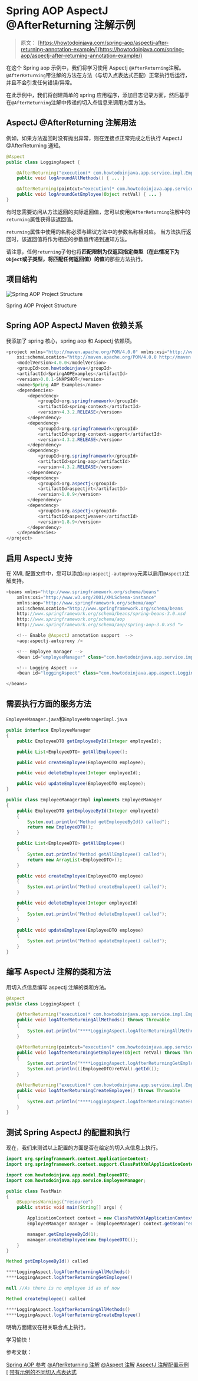 # Spring AOP AspectJ @AfterReturning 注解示例

> 原文： [https://howtodoinjava.com/spring-aop/aspectj-after-returning-annotation-example/](https://howtodoinjava.com/spring-aop/aspectj-after-returning-annotation-example/)

在这个 Spring aop 示例中，我们将学习使用 Aspectj `@AfterReturning`注解。 `@AfterReturning`带注解的方法在方法（与切入点表达式匹配）正常执行后运行，并且不会引发任何错误/异常。

在此示例中，我们将创建简单的 spring 应用程序，添加日志记录方面，然后基于在`@AfterReturning`注解中传递的切入点信息来调用方面方法。

## AspectJ @AfterReturning 注解用法

例如，如果方法返回时没有抛出异常，则在连接点正常完成之后执行 AspectJ @AfterReturning 通知。

```java
@Aspect
public class LoggingAspect {

    @AfterReturning("execution(* com.howtodoinjava.app.service.impl.EmployeeManagerImpl.*(..))")
    public void logAroundAllMethods() { ... }

    @AfterReturning(pointcut="execution(* com.howtodoinjava.app.service.impl.EmployeeManagerImpl.getEmployeeById(..))", returning="retVal") 
    public void logAroundGetEmployee(Object retVal) { ... }
}

```

有时您需要访问从方法返回的实际返回值，您可以使用`@AfterReturning`注解中的`returning`属性获得该返回值。

`returning`属性中使用的名称必须与建议方法中的参数名称相对应。 当方法执行返回时，该返回值将作为相应的参数值传递到通知方法。

请注意，任何`returning`子句也将**匹配限制为仅返回指定类型（在此情况下为`Object`或子类型，将匹配任何返回值）的值**的那些方法执行。

## 项目结构

![Spring AOP Project Structure](img/89dd27f7d603b5a50cf05e2415f38f6f.jpg)

Spring AOP Project Structure

## Spring AOP AspectJ Maven 依赖关系

我添加了 spring 核心，spring aop 和 Aspectj 依赖项。

```java
<project xmlns="http://maven.apache.org/POM/4.0.0" xmlns:xsi="http://www.w3.org/2001/XMLSchema-instance"
    xsi:schemaLocation="http://maven.apache.org/POM/4.0.0 http://maven.apache.org/xsd/maven-4.0.0.xsd;
    <modelVersion>4.0.0</modelVersion>
    <groupId>com.howtodoinjava</groupId>
    <artifactId>SpringAOPExamples</artifactId>
    <version>0.0.1-SNAPSHOT</version>
    <name>Spring AOP Examples</name>
    <dependencies>
        <dependency>
            <groupId>org.springframework</groupId>
            <artifactId>spring-context</artifactId>
            <version>4.3.2.RELEASE</version>
        </dependency>
        <dependency>
            <groupId>org.springframework</groupId>
            <artifactId>spring-context-support</artifactId>
            <version>4.3.2.RELEASE</version>
        </dependency>
        <dependency>
            <groupId>org.springframework</groupId>
            <artifactId>spring-aop</artifactId>
            <version>4.3.2.RELEASE</version>
        </dependency>
        <dependency>
            <groupId>org.aspectj</groupId>
            <artifactId>aspectjrt</artifactId>
            <version>1.8.9</version>
        </dependency>
        <dependency>
            <groupId>org.aspectj</groupId>
            <artifactId>aspectjweaver</artifactId>
            <version>1.8.9</version>
        </dependency>
    </dependencies>
</project>
```

## 启用 AspectJ 支持

在 XML 配置文件中，您可以添加`aop:aspectj-autoproxy`元素以启用`@AspectJ`注解支持。

```java
<beans xmlns="http://www.springframework.org/schema/beans"
    xmlns:xsi="http://www.w3.org/2001/XMLSchema-instance"
    xmlns:aop="http://www.springframework.org/schema/aop"
    xsi:schemaLocation="http://www.springframework.org/schema/beans
    http://www.springframework.org/schema/beans/spring-beans-3.0.xsd
    http://www.springframework.org/schema/aop
    http://www.springframework.org/schema/aop/spring-aop-3.0.xsd ">

    <!-- Enable @AspectJ annotation support  -->
    <aop:aspectj-autoproxy />

    <!-- Employee manager -->
    <bean id="employeeManager" class="com.howtodoinjava.app.service.impl.EmployeeManagerImpl" />

    <!-- Logging Aspect -->
    <bean id="loggingAspect" class="com.howtodoinjava.app.aspect.LoggingAspect" />

</beans>

```

## 需要执行方面的服务方法

`EmployeeManager.java`和`EmployeeManagerImpl.java`

```java
public interface EmployeeManager 
{
    public EmployeeDTO getEmployeeById(Integer employeeId);

    public List<EmployeeDTO> getAllEmployee();

    public void createEmployee(EmployeeDTO employee);

    public void deleteEmployee(Integer employeeId);

    public void updateEmployee(EmployeeDTO employee);
}

public class EmployeeManagerImpl implements EmployeeManager 
{
    public EmployeeDTO getEmployeeById(Integer employeeId) 
    {
        System.out.println("Method getEmployeeById() called");
        return new EmployeeDTO();
    }

    public List<EmployeeDTO> getAllEmployee() 
    {
        System.out.println("Method getAllEmployee() called");
        return new ArrayList<EmployeeDTO>();
    }

    public void createEmployee(EmployeeDTO employee)
    {
        System.out.println("Method createEmployee() called");
    }

    public void deleteEmployee(Integer employeeId) 
    {
        System.out.println("Method deleteEmployee() called");
    }

    public void updateEmployee(EmployeeDTO employee) 
    {
        System.out.println("Method updateEmployee() called");
    }
}

```

## 编写 AspectJ 注解的类和方法

用切入点信息编写 aspectj 注解的类和方法。

```java
@Aspect
public class LoggingAspect {

    @AfterReturning("execution(* com.howtodoinjava.app.service.impl.EmployeeManagerImpl.*(..))")
    public void logAfterReturningAllMethods() throws Throwable 
    {
        System.out.println("****LoggingAspect.logAfterReturningAllMethods() ");
    }

    @AfterReturning(pointcut="execution(* com.howtodoinjava.app.service.impl.EmployeeManagerImpl.getEmployeeById(..))", returning="retVal") 
    public void logAfterReturningGetEmployee(Object retVal) throws Throwable 
    {
        System.out.println("****LoggingAspect.logAfterReturningGetEmployee() ");
        System.out.println(((EmployeeDTO)retVal).getId());
    }

    @AfterReturning("execution(* com.howtodoinjava.app.service.impl.EmployeeManagerImpl.createEmployee(..))")
    public void logAfterReturningCreateEmployee() throws Throwable 
    {
        System.out.println("****LoggingAspect.logAfterReturningCreateEmployee() ");
    }
}

```

## 测试 Spring AspectJ 的配置和执行

现在，我们来测试以上配置的方面是否在给定的切入点信息上执行。

```java
import org.springframework.context.ApplicationContext;
import org.springframework.context.support.ClassPathXmlApplicationContext;

import com.howtodoinjava.app.model.EmployeeDTO;
import com.howtodoinjava.app.service.EmployeeManager;

public class TestMain 
{
    @SuppressWarnings("resource")
    public static void main(String[] args) {

        ApplicationContext context = new ClassPathXmlApplicationContext("applicationContext.xml");
        EmployeeManager manager = (EmployeeManager) context.getBean("employeeManager");

        manager.getEmployeeById(1);
        manager.createEmployee(new EmployeeDTO());
    }
}

```

```java
Method getEmployeeById() called

****LoggingAspect.logAfterReturningAllMethods() 
****LoggingAspect.logAfterReturningGetEmployee() 

null //As there is no employee id as of now

Method createEmployee() called

****LoggingAspect.logAfterReturningAllMethods() 
****LoggingAspect.logAfterReturningCreateEmployee() 

```

明确方面建议在相关联合点上执行。

学习愉快！

参考文献：

[Spring AOP 参考](https://docs.spring.io/spring/docs/current/spring-framework-reference/html/aop.html)
[@AfterReturning 注解](https://eclipse.org/aspectj/doc/next/aspectj5rt-api/org/aspectj/lang/annotation/AfterReturning.html)
[@Aspect 注解](https://eclipse.org/aspectj/doc/next/aspectj5rt-api/org/aspectj/lang/annotation/Aspect.html)
[AspectJ 注解配置示例](//howtodoinjava.com/spring/spring-aop/spring-aop-aspectj-example-tutorial-using-annotation-config/)
[ [带有示例的不同切入点表达式](//howtodoinjava.com/spring/spring-aop/writing-spring-aop-aspectj-pointcut-expressions-with-examples/)
